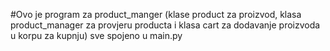 #Ovo je program za product_manger 
(klase product za proizvod, klasa product_manager za provjeru producta i klasa cart za dodavanje proizvoda u korpu za kupnju)
sve spojeno u main.py
